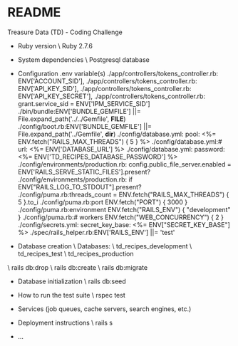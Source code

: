 # README

Treasure Data (TD) - Coding Challenge

* Ruby version
\ Ruby 2.7.6

* System dependencies
\ Postgresql database

* Configuration
\.env variable(s)
\./app/controllers/tokens_controller.rb:      ENV['ACCOUNT_SID'],
\./app/controllers/tokens_controller.rb:      ENV['API_KEY_SID'],
\./app/controllers/tokens_controller.rb:      ENV['API_KEY_SECRET'],
\./app/controllers/tokens_controller.rb:    grant.service_sid = ENV['IPM_SERVICE_SID']
\./bin/bundle:ENV['BUNDLE_GEMFILE'] ||= File.expand_path('../../Gemfile', __FILE__)
\./config/boot.rb:ENV['BUNDLE_GEMFILE'] ||= File.expand_path('../Gemfile', __dir__)
\./config/database.yml:  pool: <%= ENV.fetch("RAILS_MAX_THREADS") { 5 } %>
\./config/database.yml:#     url: <%= ENV['DATABASE_URL'] %>
\./config/database.yml:  password: <%= ENV['TD_RECIPES_DATABASE_PASSWORD'] %>
\./config/environments/production.rb:  config.public_file_server.enabled = ENV['RAILS_SERVE_STATIC_FILES'].present?
\./config/environments/production.rb:  if ENV["RAILS_LOG_TO_STDOUT"].present?
\./config/puma.rb:threads_count = ENV.fetch("RAILS_MAX_THREADS") { 5 }.to_i
\./config/puma.rb:port        ENV.fetch("PORT") { 3000 }
\./config/puma.rb:environment ENV.fetch("RAILS_ENV") { "development" }
\./config/puma.rb:# workers ENV.fetch("WEB_CONCURRENCY") { 2 }
\./config/secrets.yml:  secret_key_base: <%= ENV["SECRET_KEY_BASE"] %>
\./spec/rails_helper.rb:ENV['RAILS_ENV'] ||= 'test'


* Database creation
\ Databases:
\ td_recipes_development
\ td_recipes_test
\ td_recipes_production

\ rails db:drop
\ rails db:create
\ rails db:migrate

* Database initialization
\ rails db:seed

* How to run the test suite
\ rspec test

* Services (job queues, cache servers, search engines, etc.)

* Deployment instructions
\ rails s

* ...
